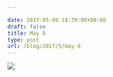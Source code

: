 ```yaml
---

date: 2017-05-08 18:39:00+00:00
draft: false
title: May 8
type: post
url: /blog/2017/5/may-8
---
```


![](/images/2017-05-08-20175may-8/image-asset.jpeg)

